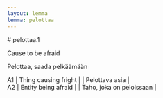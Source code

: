 ```yaml
---
layout: lemma
lemma: pelottaa
---
```


<div class="sense">
# <span class="sensename">pelottaa.1</span>

<span class="description">Cause to be afraid</span>

<span class="description">Pelottaa, saada pelkäämään</span>

A1 | Thing causing fright |   | Pelottava asia |  
A2 | Entity being afraid |   | Taho, joka on peloissaan |  

</div>

